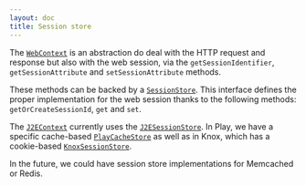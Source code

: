 ```yaml
---
layout: doc
title: Session store
---
```


The [`WebContext`](https://github.com/pac4j/pac4j/blob/master/pac4j-core/src/main/java/org/pac4j/core/context/WebContext.java) is an abstraction do deal with the HTTP request and response but also with the web session, via the `getSessionIdentifier`, `getSessionAttribute` and `setSessionAttribute` methods.

These methods can be backed by a [`SessionStore`](https://github.com/pac4j/pac4j/blob/master/pac4j-core/src/main/java/org/pac4j/core/context/session/SessionStore.java). This interface defines the proper implementation for the web session thanks to the following methods: `getOrCreateSessionId`, `get` and `set`.

The [`J2EContext`](https://github.com/pac4j/pac4j/blob/master/pac4j-core/src/main/java/org/pac4j/core/context/J2EContext.java) currently uses the [`J2ESessionStore`](https://github.com/pac4j/pac4j/blob/master/pac4j-core/src/main/java/org/pac4j/core/context/session/J2ESessionStore.java). In Play, we have a specific cache-based [`PlayCacheStore`](https://github.com/pac4j/play-pac4j/blob/master/src/main/java/org/pac4j/play/store/PlayCacheStore.java) as well as in Knox, which has a cookie-based [`KnoxSessionStore`](https://github.com/apache/knox/blob/master/gateway-provider-security-pac4j/src/main/java/org/apache/hadoop/gateway/pac4j/session/KnoxSessionStore.java).


In the future, we could have session store implementations for Memcached or Redis.
